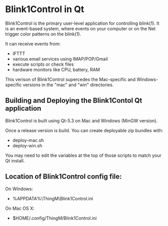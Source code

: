 

Blink1Control in Qt
============

Blink1Control is the primary user-level application for controlling blink(1).
It is an event-based system, where events on your computer or on the Net
trigger color patterns on the blink(1).

It can receive events from:
- IFTTT
- various email services using IMAP/POP/Gmail
- execute scripts or check files 
- hardware monitors like CPU, battery, RAM

This verison of Blink1Control supercedes the Mac-specific and Windows-specific
versions in the "mac" and "win" directories.


Building and Deploying the Blink1Contol Qt application
-----------------------------------------------

Blink1Control is built using Qt-5.3 on Mac and Windows (MinGW
version).

Once a release version is build.  You can create deployable zip
bundles with:
- deploy-mac.sh
- deploy-win.sh

You may need to edit the variables at the top of those scripts to
match your Qt install.


Location of Blink1Control config file:
----------------------
On Windows:
- %APPDATA%\ThingM\Blink1Control.ini

On Mac OS X:
- $HOME/.config/ThingM/Blink1Control.ini

